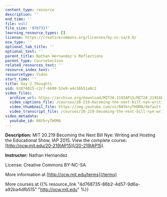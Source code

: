 ```yaml
---
content_type: resource
description: ''
end_time: ''
file: null
file_size: '9707317'
learning_resource_types: []
license: https://creativecommons.org/licenses/by-nc-sa/4.0/
ocw_type: ''
optional_tab_title: ''
optional_text: ''
parent_title: Nathan Hernandez's Reflections
parent_type: CourseSection
related_resources_text: ''
resource_index_text: ''
resourcetype: Video
start_time: ''
title: Day 2 Thoughts
uid: b1874025-c2cf-6690-52e9-a4c16b51a0c2
video_files:
  archive_url: https://archive.org/download/MIT20.219IAP15/MIT20_219IAP15_NH_D02_Reflections_360p.mp4
  video_captions_file: /courses/20-219-becoming-the-next-bill-nye-writing-and-hosting-the-educational-show-january-iap-2015/999d0fdf2e7a57148bb740ffc9c0f8d1_RAYbryTHOMA.vtt
  video_thumbnail_file: https://img.youtube.com/vi/RAYbryTHOMA/default.jpg
  video_transcript_file: /courses/20-219-becoming-the-next-bill-nye-writing-and-hosting-the-educational-show-january-iap-2015/81fda60b007e25d1fa453c29cb09a545_RAYbryTHOMA.pdf
video_metadata:
  youtube_id: RAYbryTHOMA
---
```


**Description:** MIT 20.219 Becoming the Next Bill Nye: Writing and Hosting the Educational Show, IAP 2015. View the complete course: [http://ocw.mit.edu/20-219IAP15](/20-219IAP15).

**Instructor:** Nathan Hernandez

License: Creative Commons BY-NC-SA

More information at [http://ocw.mit.edu/terms](/terms)

More courses at {{% resource_link "4d768735-86b2-4d57-9d6a-a92ba4dfb515" "http://ocw.mit.edu" %}}

